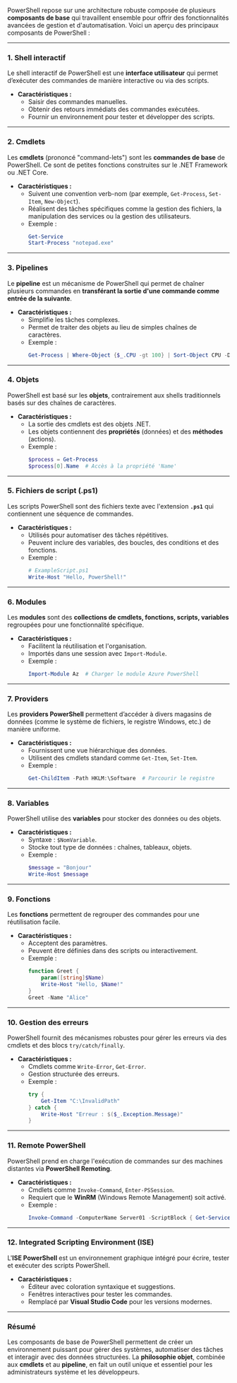 PowerShell repose sur une architecture robuste composée de plusieurs **composants de base** qui travaillent ensemble pour offrir des fonctionnalités avancées de gestion et d'automatisation. Voici un aperçu des principaux composants de PowerShell :

---

### 1. **Shell interactif**
Le shell interactif de PowerShell est une **interface utilisateur** qui permet d’exécuter des commandes de manière interactive ou via des scripts.

- **Caractéristiques :**
  - Saisir des commandes manuelles.
  - Obtenir des retours immédiats des commandes exécutées.
  - Fournir un environnement pour tester et développer des scripts.

---

### 2. **Cmdlets**
Les **cmdlets** (prononcé "command-lets") sont les **commandes de base** de PowerShell. Ce sont de petites fonctions construites sur le .NET Framework ou .NET Core.

- **Caractéristiques :**
  - Suivent une convention verb-nom (par exemple, `Get-Process`, `Set-Item`, `New-Object`).
  - Réalisent des tâches spécifiques comme la gestion des fichiers, la manipulation des services ou la gestion des utilisateurs.
  - Exemple :
    ```powershell
    Get-Service
    Start-Process "notepad.exe"
    ```

---

### 3. **Pipelines**
Le **pipeline** est un mécanisme de PowerShell qui permet de chaîner plusieurs commandes en **transférant la sortie d'une commande comme entrée de la suivante**.

- **Caractéristiques :**
  - Simplifie les tâches complexes.
  - Permet de traiter des objets au lieu de simples chaînes de caractères.
  - Exemple :
    ```powershell
    Get-Process | Where-Object {$_.CPU -gt 100} | Sort-Object CPU -Descending
    ```

---

### 4. **Objets**
PowerShell est basé sur les **objets**, contrairement aux shells traditionnels basés sur des chaînes de caractères.

- **Caractéristiques :**
  - La sortie des cmdlets est des objets .NET.
  - Les objets contiennent des **propriétés** (données) et des **méthodes** (actions).
  - Exemple :
    ```powershell
    $process = Get-Process
    $process[0].Name  # Accès à la propriété 'Name'
    ```

---

### 5. **Fichiers de script (.ps1)**
Les scripts PowerShell sont des fichiers texte avec l'extension **`.ps1`** qui contiennent une séquence de commandes.

- **Caractéristiques :**
  - Utilisés pour automatiser des tâches répétitives.
  - Peuvent inclure des variables, des boucles, des conditions et des fonctions.
  - Exemple :
    ```powershell
    # ExampleScript.ps1
    Write-Host "Hello, PowerShell!"
    ```

---

### 6. **Modules**
Les **modules** sont des **collections de cmdlets, fonctions, scripts, variables** regroupées pour une fonctionnalité spécifique.

- **Caractéristiques :**
  - Facilitent la réutilisation et l'organisation.
  - Importés dans une session avec `Import-Module`.
  - Exemple :
    ```powershell
    Import-Module Az  # Charger le module Azure PowerShell
    ```

---

### 7. **Providers**
Les **providers PowerShell** permettent d’accéder à divers magasins de données (comme le système de fichiers, le registre Windows, etc.) de manière uniforme.

- **Caractéristiques :**
  - Fournissent une vue hiérarchique des données.
  - Utilisent des cmdlets standard comme `Get-Item`, `Set-Item`.
  - Exemple :
    ```powershell
    Get-ChildItem -Path HKLM:\Software  # Parcourir le registre
    ```

---

### 8. **Variables**
PowerShell utilise des **variables** pour stocker des données ou des objets.

- **Caractéristiques :**
  - Syntaxe : `$NomVariable`.
  - Stocke tout type de données : chaînes, tableaux, objets.
  - Exemple :
    ```powershell
    $message = "Bonjour"
    Write-Host $message
    ```

---

### 9. **Fonctions**
Les **fonctions** permettent de regrouper des commandes pour une réutilisation facile.

- **Caractéristiques :**
  - Acceptent des paramètres.
  - Peuvent être définies dans des scripts ou interactivement.
  - Exemple :
    ```powershell
    function Greet {
        param([string]$Name)
        Write-Host "Hello, $Name!"
    }
    Greet -Name "Alice"
    ```

---

### 10. **Gestion des erreurs**
PowerShell fournit des mécanismes robustes pour gérer les erreurs via des cmdlets et des blocs `try/catch/finally`.

- **Caractéristiques :**
  - Cmdlets comme `Write-Error`, `Get-Error`.
  - Gestion structurée des erreurs.
  - Exemple :
    ```powershell
    try {
        Get-Item "C:\InvalidPath"
    } catch {
        Write-Host "Erreur : $($_.Exception.Message)"
    }
    ```

---

### 11. **Remote PowerShell**
PowerShell prend en charge l'exécution de commandes sur des machines distantes via **PowerShell Remoting**.

- **Caractéristiques :**
  - Cmdlets comme `Invoke-Command`, `Enter-PSSession`.
  - Requiert que le **WinRM** (Windows Remote Management) soit activé.
  - Exemple :
    ```powershell
    Invoke-Command -ComputerName Server01 -ScriptBlock { Get-Service }
    ```

---

### 12. **Integrated Scripting Environment (ISE)**
L'**ISE PowerShell** est un environnement graphique intégré pour écrire, tester et exécuter des scripts PowerShell.

- **Caractéristiques :**
  - Éditeur avec coloration syntaxique et suggestions.
  - Fenêtres interactives pour tester les commandes.
  - Remplacé par **Visual Studio Code** pour les versions modernes.

---

### **Résumé**
Les composants de base de PowerShell permettent de créer un environnement puissant pour gérer des systèmes, automatiser des tâches et interagir avec des données structurées. La **philosophie objet**, combinée aux **cmdlets** et au **pipeline**, en fait un outil unique et essentiel pour les administrateurs système et les développeurs.